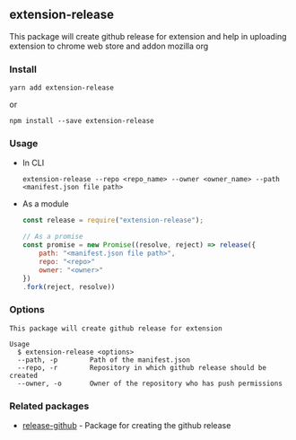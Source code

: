 ## extension-release

This package will create github release for extension and help in uploading extension to chrome web store and addon mozilla org

### Install

`yarn add extension-release`

or

`npm install --save extension-release`

### Usage

- In CLI

  `extension-release --repo <repo_name> --owner <owner_name> --path <manifest.json file path>`

- As a module

  ```javascript
  const release = require("extension-release");

  // As a promise
  const promise = new Promise((resolve, reject) => release({
      path: "<manifest.json file path>",
      repo: "<repo>"
      owner: "<owner>"
  })
  .fork(reject, resolve))

  ```

### Options

```
This package will create github release for extension

Usage
  $ extension-release <options>
  --path, -p        Path of the manifest.json
  --repo, -r        Repository in which github release should be created
  --owner, -o       Owner of the repository who has push permissions

```

### Related packages

- [release-github](https://www.npmjs.com/package/release-github) - Package for creating the github release
